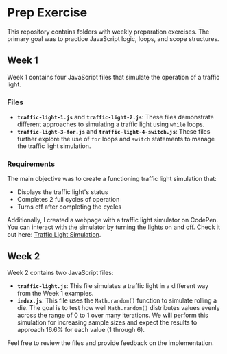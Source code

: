 # Prep Exercise

This repository contains folders with weekly preparation exercises. The primary goal was to practice JavaScript logic, loops, and scope structures.

## Week 1

Week 1 contains four JavaScript files that simulate the operation of a traffic light.

### Files

- **`traffic-light-1.js`** and **`traffic-light-2.js`**: These files demonstrate different approaches to simulating a traffic light using `while` loops.
- **`traffic-light-3-for.js`** and **`traffic-light-4-switch.js`**: These files further explore the use of `for` loops and `switch` statements to manage the traffic light simulation.

### Requirements

The main objective was to create a functioning traffic light simulation that:
- Displays the traffic light's status
- Completes 2 full cycles of operation
- Turns off after completing the cycles

Additionally, I created a webpage with a traffic light simulator on CodePen. You can interact with the simulator by turning the lights on and off. Check it out here: [Traffic Light Simulation](https://codepen.io/liya_oz/pen/LYKoRRj).

## Week 2

Week 2 contains two JavaScript files:

- **`traffic-light.js`**: This file simulates a traffic light in a different way from the Week 1 examples.
- **`index.js`**: This file uses the `Math.random()` function to simulate rolling a die. The goal is to test how well `Math.random()` distributes values evenly across the range of 0 to 1 over many iterations. We will perform this simulation for increasing sample sizes and expect the results to approach 16.6% for each value (1 through 6).


Feel free to review the files and provide feedback on the implementation.
